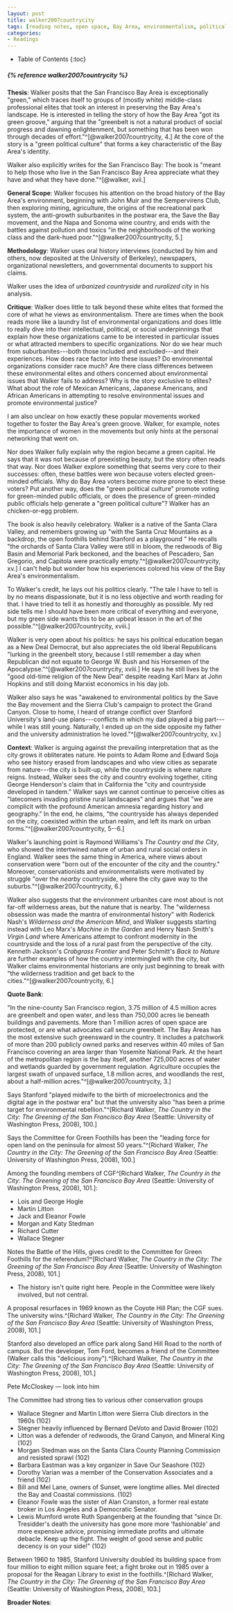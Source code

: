 ```yaml
---
layout: post
title: walker2007countrycity
tags: [reading notes, open space, Bay Area, environmentalism, political culture, Stanford University, Committee for Green Foothills, Karl Belser, Wallace Stegner]
categories:
- Readings
---
```

* Table of Contents
{:toc}

<h5>{% reference walker2007countrycity %}</h5>

**Thesis**: Walker posits that the San Francisco Bay Area is exceptionally
"green," which traces itself to groups of (mostly white) middle-class
professional elites that took an interest in preserving the Bay Area's
landscape. He is interested in telling the story of how the Bay Area "got its
green groove," arguing that the "greenbelt is not a natural product of social
progress and dawning enlightenment, but something that has been won through
decades of effort."^[@walker2007countrycity, 4.] At the core of the story is a
"green political culture" that forms a key characteristic of the Bay Area's
identity.

Walker also explicitly writes for the San Francisco Bay: The book is "meant to
help those who live in the San Francisco Bay Area appreciate what they have
and what they have done."^[@walker, xvii.]

**General Scope**: Walker focuses his attention on the broad history of the
Bay Area's environment, beginning with John Muir and the Sempervirens Club,
then exploring mining, agriculture, the origins of the recreational park
system, the anti-growth suburbanites in the postwar era, the Save the Bay
movement, and the Napa and Sonoma wine country, and ends with the battles
against pollution and toxics "in the neighborhoods of the working class and
the dark-hued poor."^[@walker2007countrycity, 5.]

**Methodology**: Walker uses oral history interviews (conducted by him and
others, now deposited at the University of Berkeley), newspapers,
organizational newsletters, and governmental documents to support his claims.

Walker uses the idea of *urbanized countryside* and *ruralized city* in his
analysis.

**Critique**: Walker does little to talk beyond these white elites that formed
the core of what he views as environmentalism. There are times when the book
reads more like a laundry list of environmental organizations and does little
to really dive into their intellectual, political, or social underpinnings
that explain how these organizations came to be interested in particular
issues or what attracted members to specific organizations. Nor do we hear
much from suburbanites---both those included and excluded---and their
experiences. How does race factor into these issues? Do environmental
organizations consider race much? Are there class differences between these
environmental elites and others concerned about environmental issues that
Walker fails to address? Why is the story exclusive to elites? What about the
role of Mexican Americans, Japanese Americans, and African Americans in
attempting to resolve environmental issues and promote environmental justice?

I am also unclear on how exactly these popular movements worked together to
foster the Bay Area's green groove. Walker, for example, notes the importance
of women in the movements but only hints at the personal networking that went
on.

Nor does Walker fully explain why the region became a green capital. He says
that it was not because of preexisting beauty, but the story often reads that
way. Nor does Walker explore something that seems very core to their
successes: often, these battles were won because voters elected green-minded
officials. Why do Bay Area voters become more prone to elect these voters? Put
another way, does the "green political culture" promote voting for
green-minded public officials, or does the presence of green-minded public
officials help generate a "green political culture"? Walker has an
chicken-or-egg problem.

The book is also heavily celebratory. Walker is a native of the Santa Clara
Valley, and remembers growing up "with the Santa Cruz Mountains as a backdrop,
the open foothills behind Stanford as a playground " He recalls "the orchards
of Santa Clara Valley were still in bloom, the redwoods of Big Basin and
Memorial Park beckoned, and the beaches of Pescadero, San Gregorio, and
Capitola were practically empty."^[@walker2007countrycity, xv.] I can't help
but wonder how his experiences colored his view of the Bay Area's
environmentalism.

To Walker's credit, he lays out his politics clearly. "The tale I have to tell
is by no means dispassionate, but it is no less objective and worth reading
for that. I have tried to tell it as honestly and thoroughly as possible. My
red side tells me I should have been more critical of everything and everyone,
but my green side wants this to be an upbeat lesson in the art of the
possible."^[@walker2007countrycity, xviii.]

Walker is very open about his politics: he says his political education began
as a New Deal Democrat, but also appreciates the old liberal Republicans
"lurking in the greenbelt story, because I still remember a day when
Republican did not equate to George W. Bush and his Horsemen of the
Apocalypse."^[@walker2007countrycity, xviii.] He says he still lives by the
"good old-time religion of the New Deal" despite reading Karl Marx at John
Hopkins and still doing Marxist economics in his day job.

Walker also says he was "awakened to environmental politics by the Save the
Bay movement and the Sierra Club's campaign to protect the Grand Canyon. Close
to home, I heard of strange conflict over Stanford University's land-use
plans---conflicts in which my dad played a big part---while I was still young.
Naturally, I ended up on the side opposite my father and the university
administration he loved."^[@walker2007countrycity, xv.]

**Context**: Walker is arguing against the prevailing interpretation that as
the city grows it obliterates nature. He points to Adam Rome and Edward Soja
who see history erased from landscapes and who view cities as separate from
nature---the city is built-up, while the countryside is where nature reigns.
Instead, Walker sees the city and country evolving together, citing George
Henderson's claim that in California the "city and countryside developed in
tandem." Walker says we cannot continue to perceive cities as "latecomers
invading pristine rural landscapes" and argues that "we are complicit with the
profound American amnesia regarding history and geography." In the end, he
claims, "the countryside has always depended on the city, coexisted within the
urban realm, and left its mark on urban forms."^[@walker2007countrycity,
5--6.]

Walker's launching point is Raymond Williams's *The Country and the City*, who
showed the intertwined nature of urban and rural social orders in England.
Walker sees the same thing in America, where views about conservation were
"born out of the encounter of the city and the country." Moreover,
conservationists and environmentalists were motivated by struggle "over the
*nearby* countryside, where the city gave way to the
suburbs."^[@walker2007countrycity, 6.]

Walker also suggests that the environment urbanites care most about is not
far-off wilderness areas, but the nature that is nearby. The "wilderness
obsession was made the mantra of environmental history" with Roderick Nash's
*Wilderness and the American Mind*, and Walker suggests starting instead with
Leo Marx's *Machine in the Garden* and Henry Nash Smith's *Virgin Land* where
Americans attempt to confront modernity in the countryside and the loss of a
rural past from the perspective of the city. Kenneth Jackson's *Crabgrass
Frontier* and Peter Schmitt's *Back to Nature* are further examples of how the
country intermingled with the city, but Walker claims environmental historians
are only just beginning to break with "the wilderness tradition and get back
to the cities."^[@walker2007countrycity, 6.]

**Quote Bank**:

"In the nine-county San Francisco region, 3.75 million of 4.5 million acres
are greenbelt and open water, and less than 750,000 acres lie beneath
buildings and pavements. More than 1 million acres of open space are
protected, or are what advocates call secure greenbelt. The Bay Areas has the
most extensive such greensward in the country. It includes a patchwork of more
than 200 publicly owned parks and reserves within 40 miles of San Francisco
covering an area larger than Yosemite National Park. At the heart of the
metropolitan region is the bay itself, another 725,000 acres of water and
wetlands guarded by government regulation. Agriculture occupies the largest
swath of unpaved surface, 1.8 million acres, and woodlands the rest, about a
half-million acres."^[@walker2007countrycity, 3.]

Says Stanford "played midwife to the birth of microelectronics and the digital
age in the postwar era" but that the university also "has been a prime target
for environmental rebellion."^[Richard Walker, *The Country in the City: The
Greening of the San Francisco Bay Area* (Seattle: University of Washington
Press, 2008), 100.]

Says the Committee for Green Foothills has been the "leading force for open
land on the peninsula for almost 50 years."^[Richard Walker, *The Country in
the City: The Greening of the San Francisco Bay Area* (Seattle: University of
Washington Press, 2008), 100.]


Among the founding members of CGF^[Richard Walker, *The Country in the City: The
Greening of the San Francisco Bay Area* (Seattle: University of Washington
Press, 2008), 101.]:

* Lois and George Hogle
* Martin Litton
* Jack and Eleanor Fowle
* Morgan and Katy Stedman
* Richard Cutter
* Wallace Stegner

Notes the Battle of the Hills, gives credit to the Committee for Green
Foothills for the referendum?^[Richard Walker, *The Country in the City: The
Greening of the San Francisco Bay Area* (Seattle: University of Washington
Press, 2008), 101.]

* The history isn't quite right here. People in the Committee were likely
involved, but not central.

A proposal resurfaces in 1969 known as the Coyote Hill Plan; the CGF sues. The
university wins.^[Richard Walker, *The Country in the City: The Greening of
the San Francisco Bay Area* (Seattle: University of Washington Press, 2008),
101.]

Stanford also developed an office park along Sand Hill Road to the north of
campus. But the developer, Tom Ford, becomes a friend of the Committee (Walker
calls this "delicious irony").^[Richard Walker, *The Country in the City: The
Greening of the San Francisco Bay Area* (Seattle: University of Washington
Press, 2008), 101.]


Pete McCloskey — look into him

The Committee had strong ties to various other conservation groups

* Wallace Stegner and Martin Litton were Sierra Club directors in the 1960s
(102)
* Stegner heavily influenced by Bernard DeVoto and David Brower (102)
* Litton was a defender of redwoods, the Grand Canyon, and Mineral King (102)
* Morgan Stedman was on the Santa Clara County Planning Commission and
resisted sprawl (102)
* Barbara Eastman was a key organizer in Save Our Seashore (102)
* Dorothy Varian was a member of the Conservation Associates and a friend
(102)
* Bill and Mel Lane, owners of Sunset, were longtime allies. Mel directed the
Bay and Coastal commissions. (102)
* Eleanor Fowle was the sister of Alan Cranston, a former real estate broker
in Los Angeles and a Democratic Senator.
* Lewis Mumford wrote Ruth Spangenberg at the founding that "since Dr.
Tresidder's death the university has gone more more 'fashionable' and more
expensive advice, promising immediate profits and ultimate debacle. Keep up
the fight. The weight of good sense and public decency is on your side!" (102)

Between 1960 to 1985, Stanford University doubled its building space from four
million to eight million square feet; a fight broke out in 1985 over a
proposal for the Reagan Library to exist in the foothills.^[Richard Walker,
*The Country in the City: The Greening of the San Francisco Bay Area*
(Seattle: University of Washington Press, 2008), 103.]

**Broader Notes**:
